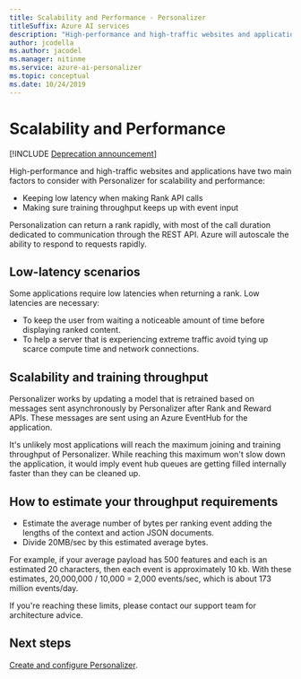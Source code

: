```yaml
---
title: Scalability and Performance - Personalizer
titleSuffix: Azure AI services
description: "High-performance and high-traffic websites and applications have two main factors to consider with Personalizer for scalability and performance: latency and training throughput."
author: jcodella
ms.author: jacodel
ms.manager: nitinme
ms.service: azure-ai-personalizer
ms.topic: conceptual
ms.date: 10/24/2019
---
```

# Scalability and Performance

[!INCLUDE [Deprecation announcement](/includes/deprecation.md)]

High-performance and high-traffic websites and applications have two main factors to consider with Personalizer for scalability and performance:

* Keeping low latency when making Rank API calls
* Making sure training throughput keeps up with event input

Personalization can return a rank rapidly, with most of the call duration dedicated to communication through the REST API. Azure will autoscale the ability to respond to requests rapidly.

##  Low-latency scenarios

Some applications require low latencies when returning a rank. Low latencies are necessary:

* To keep the user from waiting a noticeable amount of time before displaying ranked content.
* To help a server that is experiencing extreme traffic avoid tying up scarce compute time and network connections.


## Scalability and training throughput

Personalizer works by updating a model that is retrained based on messages sent asynchronously by Personalizer after Rank and Reward APIs. These messages are sent using an Azure EventHub for the application.

 It's unlikely most applications will reach the maximum joining and training throughput of Personalizer. While reaching this maximum won't slow down the application, it would imply event hub queues are getting filled internally faster than they can be cleaned up.

## How to estimate your throughput requirements

* Estimate the average number of bytes per ranking event adding the lengths of the context and action JSON documents.
* Divide 20MB/sec by this estimated average bytes.

For example, if your average payload has 500 features and each is an estimated 20 characters, then each event is approximately 10 kb. With these estimates, 20,000,000 / 10,000 = 2,000 events/sec, which is about 173 million events/day. 

If you're reaching these limits, please contact our support team for architecture advice.

## Next steps

[Create and configure Personalizer](how-to-settings.md).
